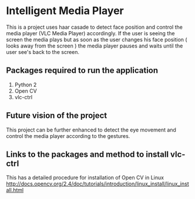 # Intelligent Media Player
This is a project uses haar casade to detect face position and control the media player (VLC Media Player)  accordingly. If the user is seeing the screen the media plays but as soon as the user changes his face position  ( looks away from the screen ) the media player pauses and waits until the user see's back to the screen. 

## Packages required to run the application
  1. Python 2
  2. Open CV 
  3. vlc-ctrl
  
## Future vision of the project 
 This project can be further enhanced to detect the eye movement and control the media player according to the gestures. 

## Links to the packages and method to install vlc-ctrl
  
  This has a detailed procedure for installation of Open CV in Linux
   http://docs.opencv.org/2.4/doc/tutorials/introduction/linux_install/linux_install.html
   
   

